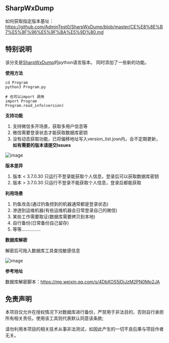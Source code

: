 ## SharpWxDump
如何获取指定版本基址：https://github.com/AdminTest0/SharpWxDump/blob/master/CE%E8%8E%B7%E5%8F%96%E5%9F%BA%E5%9D%80.md

## 特别说明
该分支是<a href="https://github.com/AdminTest0/SharpWxDump">SharpWxDump</a>的python语言版本。
同时添加了一些新的功能。

**使用方法**
```
cd Program
python3 Program.py

# 也可以import 调用
import Program
Program.read_info(version)
```

**支持功能**
1. 支持微信多开场景，获取多用户信息等
2. 微信需要登录状态才能获取数据库密钥
3. 没有动态获取功能，已将偏移地址写入version_list.josn内，会不定期更新，**如有需要的版本请提交Issues**

![image](https://user-images.githubusercontent.com/33925462/179410099-c0f52c1c-b552-4a51-9822-7440b097bca4.png)

**版本差异**
1. 版本 < 3.7.0.30 只运行不登录能获取个人信息，登录后可以获取数据库密钥
2. 版本 > 3.7.0.30 只运行不登录不能获取个人信息，登录后都能获取

**利用场景**
1. 钓鱼攻击(通过钓鱼控到的机器通常都是登录状态)
2. 渗透到运维机器(有些运维机器会日常登录自己的微信)
3. 某些工作需要取证(数据库需要拷贝到本地)
4. 自行备份(日常备份自己留存)
5. 等等...............

**数据库解密**

解密后可拖入数据库工具查找敏感信息

![image](https://user-images.githubusercontent.com/33925462/179410883-10deefb3-793d-4e15-8475-a74954fafe19.png)

**参考地址**

数据库解密脚本：https://mp.weixin.qq.com/s/4DbXOS5jDjJzM2PN0Mp2JA


## 免责声明
本项目仅允许在授权情况下对数据库进行备份，严禁用于非法目的，否则自行承担所有相关责任。使用该工具则代表默认同意该条款;

请勿利用本项目的相关技术从事非法测试，如因此产生的一切不良后果与项目作者无关。

